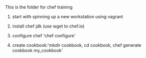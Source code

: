 This is the folder for chef training

1. start with spinning up a new workstation using vagrant

2. install chef jdk (use wget to chef.io)

3. configure chef 'chef configure'

4. create cookbook:'mkdir cookbook, cd cookbook, chef generate cookbook my_cookbook'
